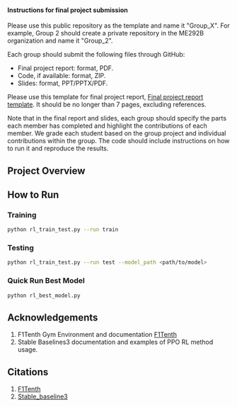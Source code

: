 #### Instructions for final project submission
Please use this public repository as the template and name it "Group_X". For example, Group 2 should create a private repository in the ME292B organization and name it "Group_2".

Each group should submit the following files through GitHub:
 - Final project report: format, PDF.
 - Code, if available: format, ZIP.
 - Slides: format, PPT/PPTX/PDF.

Please use this template for final project report, [Final project report template](https://www.overleaf.com/read/ynbtcmrnwnkp#5cb5c7). It should be no longer than 7 pages, excluding references.

Note that in the final report and slides, each group should specify the parts each member has completed and highlight the contributions of each member. We grade each student based on the group project and individual contributions within the group. The code should include instructions on how to run it and reproduce the results.

## Project Overview 
## How to Run
### Training 
```sh
python rl_train_test.py --run train 
```
### Testing
```sh 
python rl_train_test.py --run test --model_path <path/to/model>
```
### Quick Run Best Model
```sh
python rl_best_model.py 
```

## Acknowledgements
1. F1Tenth Gym Environment and documentation [F1Tenth](https://github.com/f1tenth/f1tenth_gym)
2. Stable Baselines3 documentation and examples of PPO RL method usage. 
## Citations
1. [F1Tenth](https://github.com/f1tenth/f1tenth_gym)
2. [Stable_baseline3](https://stable-baselines3.readthedocs.io/en/master/modules/ppo.html#example)
